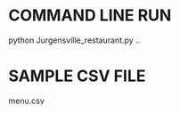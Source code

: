 COMMAND LINE RUN
====================
python Jurgensville_restaurant.py <csvfilename> <MenuItem1> <Menuitem2> <Menuitem3> ..


SAMPLE CSV FILE
===================
menu.csv

